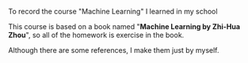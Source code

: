 To record the course "Machine Learning" I learned in my school

This course is based on a book named "**Machine Learning by Zhi-Hua Zhou**", so all of the homework is exercise in the book.

Although there are some references, I make them just by myself.

